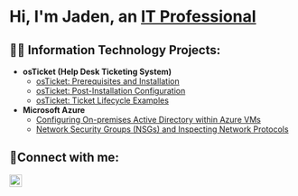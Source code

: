 <h1>Hi, I'm Jaden, an <a href="https://www.linkedin.com/in/jaden-padilla-aaa015218/">IT Professional</a/h1>

<h2>👨‍💻 Information Technology Projects:</h2>

- <b>osTicket (Help Desk Ticketing System)</b>
  - [osTicket: Prerequisites and Installation](https://github.com/Jaden-Padilla/osticket-prereqs)
  - [osTicket: Post-Installation Configuration](https://github.com/Jaden-Padilla/post-install-config)
  - [osTicket: Ticket Lifecycle Examples](https://github.com/Jaden-Padilla/ticket-lifecycle)
- <b>Microsoft Azure</b>
  - [Configuring On-premises Active Directory within Azure VMs](https://github.com/Jaden-Padilla/configure-ad)
  - [Network Security Groups (NSGs) and Inspecting Network Protocols](https://github.com/Jaden-Padilla/azure-network-protocols)

<h2>🤳Connect with me:</h2>


[<img align="left" alt="Josh | LinkedIn" width="22px" src="https://cdn.jsdelivr.net/npm/simple-icons@v3/icons/linkedin.svg" />][linkedin]




[linkedin]: https://www.linkedin.com/in/jaden-padilla-aaa015218/
